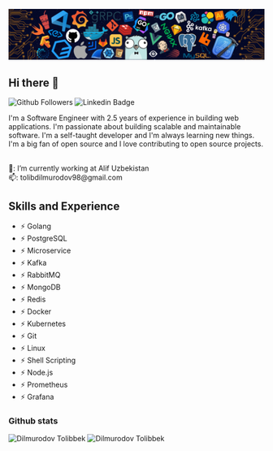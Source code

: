 ![](./header_.png)

## Hi there 👋

![Github Followers](https://img.shields.io/github/followers/alifengineer?style=social) ![Linkedin Badge](https://img.shields.io/badge/-tolibbekdilmurodov-blue?style=flat-square&logo=Linkedin&logoColor=white&link=https://www.linkedin.com/in/tolibbek-dilmurodov/)


I'm a Software Engineer with 2.5 years of experience in building web applications. I'm passionate about building scalable and maintainable software. I'm a self-taught developer and I'm always learning new things. I'm a big fan of open source and I love contributing to open source projects.

<br  />
 🏢: I’m currently working at Alif Uzbekistan
<br  />
 📫: tolibdilmurodov98@gmail.com
 <br  />

## Skills and Experience

- ⚡ Golang
- ⚡ PostgreSQL
- ⚡ Microservice
- ⚡ Kafka
- ⚡ RabbitMQ
- ⚡ MongoDB
- ⚡ Redis
- ⚡ Docker
- ⚡ Kubernetes
- ⚡ Git
- ⚡ Linux
- ⚡ Shell Scripting
- ⚡ Node.js
- ⚡ Prometheus
- ⚡ Grafana

### Github stats

<img  src="https://github-readme-stats.vercel.app/api?username=alifengineer&show_icons=true&theme=tokyonight&icon_color=6392DF&hide=prs"  alt="Dilmurodov Tolibbek">
<img  src="https://github-readme-stats.vercel.app/api/top-langs/?username=alifengineer&show_icons=true&theme=tokyonight&layout=compact"  alt="Dilmurodov Tolibbek">
